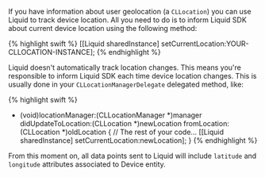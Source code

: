 
If you have information about user geolocation (a `CLLocation`) you can use Liquid to track device location. All you need to do is to inform Liquid SDK about current device location using the following method:

{% highlight swift %}
[[Liquid sharedInstance] setCurrentLocation:YOUR-CLLOCATION-INSTANCE];
{% endhighlight %}

Liquid doesn't automatically track location changes. This means you're responsible to inform Liquid SDK each time device location changes. This is usually done in your `CLLocationManagerDelegate` delegated method, like:

{% highlight swift %}
- (void)locationManager:(CLLocationManager *)manager didUpdateToLocation:(CLLocation *)newLocation fromLocation:(CLLocation *)oldLocation {
    // The rest of your code...
    [[Liquid sharedInstance] setCurrentLocation:newLocation];
}
{% endhighlight %}

From this moment on, all data points sent to Liquid will include `latitude` and `longitude` attributes associated to Device entity.

